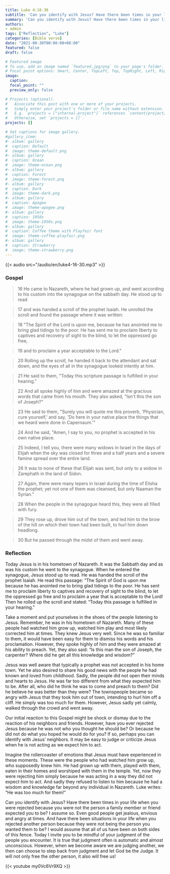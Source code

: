 ```yaml
---
title: Luke 4:16-30
subtitle: 'Can you identify with Jesus? Have there been times in your life when you were rejected because you were not the person a family member or friend expected you to be? I assume so. Even good people get jealous, envious and angry at times. And have there been situations in your life when you rejected another person because they were not being the person you wanted them to be? I would assume that all of us have been on both sides of this fence.'
summary: 'Can you identify with Jesus? Have there been times in your life when you were rejected because you were not the person a family member or friend expected you to be? I assume so. Even good people get jealous, envious and angry at times. And have there been situations in your life when you rejected another person because they were not being the person you wanted them to be? I would assume that all of us have been on both sides of this fence.'
authors:
- admin
tags: ["Reflection", "Luke"]
categories: [Bible verse]
date: "2021-08-30T00:00:00+08:00"
featured: false
draft: false

# Featured image
# To use, add an image named `featured.jpg/png` to your page's folder.
# Focal point options: Smart, Center, TopLeft, Top, TopRight, Left, Right, BottomLeft, Bottom, BottomRight
image:
  caption:
  focal_point: ""
  preview_only: false

# Projects (optional).
#   Associate this post with one or more of your projects.
#   Simply enter your project's folder or file name without extension.
#   E.g. `projects = ["internal-project"]` references `content/project/deep-learning/index.md`.
#   Otherwise, set `projects = []`.
projects: []

# Set captions for image gallery.
#gallery_item:
#- album: gallery
#  caption: Default
#  image: theme-default.png
#- album: gallery
#  caption: Ocean
#  image: theme-ocean.png
#- album: gallery
#  caption: Forest
#  image: theme-forest.png
#- album: gallery
#  caption: Dark
#  image: theme-dark.png
#- album: gallery
#  caption: Apogee
#  image: theme-apogee.png
#- album: gallery
#  caption: 1950s
#  image: theme-1950s.png
#- album: gallery
#  caption: Coffee theme with Playfair font
#  image: theme-coffee-playfair.png
#- album: gallery
#  caption: Strawberry
#  image: theme-strawberry.png
---
```


{{< audio src="/audio/en/luke4-16-30.mp3" >}}

### Gospel
> 16 He came to Nazareth, where he had grown up, and went according to his custom into the synagogue on the sabbath day. He stood up to read

> 17 and was handed a scroll of the prophet Isaiah. He unrolled the scroll and found the passage where it was written:

> 18 "The Spirit of the Lord is upon me, because he has anointed me to bring glad tidings to the poor. He has sent me to proclaim liberty to captives and recovery of sight to the blind, to let the oppressed go free,

> 19 and to proclaim a year acceptable to the Lord."

> 20 Rolling up the scroll, he handed it back to the attendant and sat down, and the eyes of all in the synagogue looked intently at him.

> 21 He said to them, "Today this scripture passage is fulfilled in your hearing."

> 22 And all spoke highly of him and were amazed at the gracious words that came from his mouth. They also asked, "Isn't this the son of Joseph?"

> 23 He said to them, "Surely you will quote me this proverb, 'Physician, cure yourself,' and say, 'Do here in your native place the things that we heard were done in Capernaum.'"

> 24 And he said, "Amen, I say to you, no prophet is accepted in his own native place.

> 25 Indeed, I tell you, there were many widows in Israel in the days of Elijah when the sky was closed for three and a half years and a severe famine spread over the entire land.

> 26 It was to none of these that Elijah was sent, but only to a widow in Zarephath in the land of Sidon.

> 27 Again, there were many lepers in Israel during the time of Elisha the prophet; yet not one of them was cleansed, but only Naaman the Syrian."

> 28 When the people in the synagogue heard this, they were all filled with fury.

> 29 They rose up, drove him out of the town, and led him to the brow of the hill on which their town had been built, to hurl him down headlong.

> 30 But he passed through the midst of them and went away.


### Reflection
Today Jesus is in his hometown of Nazareth. It was the Sabbath day and as was his custom he went to the synagogue. When he entered the synagogue, Jesus stood up to read. He was handed the scroll of the prophet Isaiah. He read this passage: “The Spirit of God is upon me because he has anointed me to bring glad tidings to the poor. He has sent me to proclaim liberty to captives and recovery of sight to the blind, to let the oppressed go free and to proclaim a year that is acceptable to the Lord! Then he rolled up the scroll and stated: “Today this passage is fulfilled in your hearing.”

Take a moment and put yourselves in the shoes of the people listening to Jesus. Remember, he was in his hometown of Nazareth. Many of these people had watched him grow up, watched him play and most likely corrected him at times. They knew Jesus very well. Since he was so familiar to them, it would have been easy for them to dismiss his words and his proclamation. However, they spoke highly of him and they were amazed at his ability to preach. Yet, they also said: “Is this man the son of Joseph, the carpenter? Where did he get all this knowledge and wisdom?”

Jesus was well aware that typically a prophet was not accepted in his home town. Yet he also desired to share his good news with the people he had known and loved from childhood. Sadly, the people did not open their minds and hearts to Jesus. He was far too different from what they expected him to be. After all, who did he think he was to come and preach to them? Did he believe he was better than they were? The townspeople became so angry with Jesus that they took him out of town, intending to hurl him off a cliff. He simply was too much for them. However, Jesus sadly yet calmly, walked through the crowd and went away.

Our initial reaction to this Gospel might be shock or dismay due to the reaction of his neighbors and friends. However, have you ever rejected Jesus because he was not who you thought he should be? Or because he did not do what you hoped he would do for you? If so, perhaps you can identify with Jesus’ neighbors. It may be easy to judge or criticize Jesus when he is not acting as we expect him to act.

Imagine the rollercoaster of emotions that Jesus must have experienced in these moments. These were the people who had watched him grow up, who supposedly knew him. He had grown up with them, played with them, eaten in their homes and worshiped with them in the temple. Yet, now they were rejecting him simply because he was acting in a way they did not expect him to act. And sadly they refused to listen to him because he had a wisdom and knowledge far beyond any individual in Nazareth. Luke writes: “He was too much for them!”

Can you identify with Jesus? Have there been times in your life when you were rejected because you were not the person a family member or friend expected you to be? I assume so. Even good people get jealous, envious and angry at times. And have there been situations in your life when you rejected another person because they were not being the person you wanted them to be? I would assume that all of us have been on both sides of this fence. Today I invite you to be mindful of your judgment of the people you encounter. It is true that judgment often is automatic and almost unconscious. However, when we become aware we are judging another, we then can choose to step back from judgment and let God be the Judge. It will not only free the other person, it also will free us!

{{< youtube my0Vc6Vr9XQ >}}

